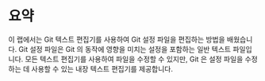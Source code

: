 # 요약

이 랩에서는 Git 텍스트 편집기를 사용하여 Git 설정 파일을 편집하는 방법을 배웠습니다. Git 설정 파일은 Git 의 동작에 영향을 미치는 설정을 포함하는 일반 텍스트 파일입니다. 모든 텍스트 편집기를 사용하여 파일을 수정할 수 있지만, Git 은 설정 파일을 수정하는 데 사용할 수 있는 내장 텍스트 편집기를 제공합니다.

